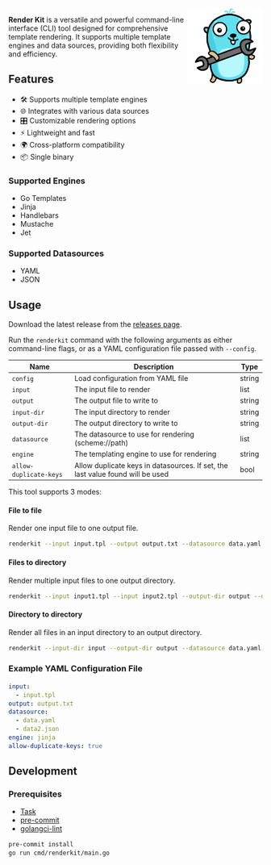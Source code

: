 <img src="assets/logo.svg" alt="Render Kit Logo" width="150px" align="right" />

**Render Kit** is a versatile and powerful command-line interface (CLI) tool designed for comprehensive template rendering. It supports multiple template engines and data sources, providing both flexibility and efficiency.

## Features

- 🛠️ Supports multiple template engines
- 🌐 Integrates with various data sources
- 🎛️ Customizable rendering options
- ⚡ Lightweight and fast
- 🌍 Cross-platform compatibility
- 📦 Single binary

### Supported Engines

- Go Templates
- Jinja
- Handlebars
- Mustache
- Jet

### Supported Datasources

- YAML
- JSON

## Usage

Download the latest release from the [releases page](https://github.com/orellazri/renderkit/releases).

Run the `renderkit` command with the following arguments as either command-line flags, or as a YAML configuration file passed with `--config`.

| Name                   | Description                                                                    | Type   |
| ---------------------- | ------------------------------------------------------------------------------ | ------ |
| `config`               | Load configuration from YAML file                                              | string |
| `input`                | The input file to render                                                       | list   |
| `output`               | The output file to write to                                                    | string |
| `input-dir`            | The input directory to render                                                  | string |
| `output-dir`           | The output directory to write to                                               | string |
| `datasource`           | The datasource to use for rendering (scheme://path)                            | list   |
| `engine`               | The templating engine to use for rendering                                     | string |
| `allow-duplicate-keys` | Allow duplicate keys in datasources. If set, the last value found will be used | bool   |

This tool supports 3 modes:

#### File to file

Render one input file to one output file.

```bash
renderkit --input input.tpl --output output.txt --datasource data.yaml --engine jinja
```

#### Files to directory

Render multiple input files to one output directory.

```bash
renderkit --input input1.tpl --input input2.tpl --output-dir output --datasource data.yaml --engine jinja
```

#### Directory to directory

Render all files in an input directory to an output directory.

```bash
renderkit --input-dir input --output-dir output --datasource data.yaml --engine jinja
```

### Example YAML Configuration File

```yaml
input:
  - input.tpl
output: output.txt
datasource:
  - data.yaml
  - data2.json
engine: jinja
allow-duplicate-keys: true
```

## Development

### Prerequisites

- [Task](https://taskfile.dev/)
- [pre-commit](https://pre-commit.com/)
- [golangci-lint](https://github.com/golangci/golangci-lint)

```bash
pre-commit install
go run cmd/renderkit/main.go
```

